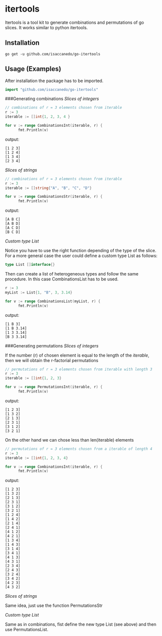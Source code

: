 # itertools

Itertools is a tool kit to generate combinations and permutations of go slices. It works similar to python itertools.

## Installation

    go get -u github.com/isaccanedo/go-itertools

## Usage (Examples)
After installation the package has to be imported.
```go
import "github.com/isaccanedo/go-itertools"
```

###Generating combinations
*Slices of integers*
```go
// combinations of r = 3 elements chosen from iterable
r := 3
iterable := []int{1, 2, 3, 4 }

for v := range CombinationsInt(iterable, r) {
      fmt.Println(v)
```
output:
```
[1 2 3]
[1 2 4]
[1 3 4]
[2 3 4]
```
*Slices of strings*
```go
// combinations of r = 3 elements chosen from iterable
r := 3
iterable := []string{"A", "B", "C", "D"}

for v := range CombinationsStr(iterable, r) {
      fmt.Println(v)
```
output:
```
[A B C]
[A B D]
[A C D]
[B C D]
```
*Custom type List*

Notice you have to use the right function depending of the type of the slice. For a more general case the user could define a custom type List as follows:
```go
type List []interface{}
```
Then can create a list of heterogeneous types and follow the same procedure. In this case CombinationsList has to be used.

```go
r := 3
myList := List{1, "B", 3, 3.14}

for v := range CombinationsList(myList, r) {
      fmt.Println(v)
```
output:
```
[1 B 3]
[1 B 3.14]
[1 3 3.14]
[B 3 3.14]
```

###Generating permutations
*Slices of integers*

If the number (r) of chosen element is equal to the length of the _iterable_, then we will obtain the r-factorial permutations
```go
// permutations of r = 3 elements chosen from iterable with length 3
r := 3
iterable := []int{1, 2, 3}

for v := range PermutationsInt(iterable, r) {
      fmt.Println(v)
```
output:
```
[1 2 3]
[1 3 2]
[2 1 3]
[2 3 1]
[3 1 2]
[3 2 1]
```

On the other hand we can chose less than len(iterable) elements
```go
// permutations of r = 3 elements chosen from a iterable of length 4
r := 3
iterable := []int{1, 2, 3, 4}

for v := range CombinationsInt(iterable, r) {
      fmt.Println(v)
```
output:
```
[1 2 3]
[1 3 2]
[2 1 3]
[2 3 1]
[3 1 2]
[3 2 1]
[1 2 4]
[1 4 2]
[2 1 4]
[2 4 1]
[4 1 2]
[4 2 1]
[1 3 4]
[1 4 3]
[3 1 4]
[3 4 1]
[4 1 3]
[4 3 1]
[2 3 4]
[2 4 3]
[3 2 4]
[3 4 2]
[4 2 3]
[4 3 2]
```

*Slices of strings*

Same idea, just use the function PermutationsStr

*Custom type List*

Same as in combinations, fist define the new type List (see above) and then use PermutationsList.